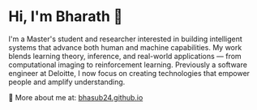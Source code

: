 # Hi, I'm Bharath 👋

I'm a Master's student and researcher interested in building intelligent systems that advance both human and machine capabilities. My work blends learning theory, inference, and real-world applications — from computational imaging to reinforcement learning. Previously a software engineer at Deloitte, I now focus on creating technologies that empower people and amplify understanding.

🔗 More about me at: [bhasub24.github.io](https://bhasub24.github.io)
